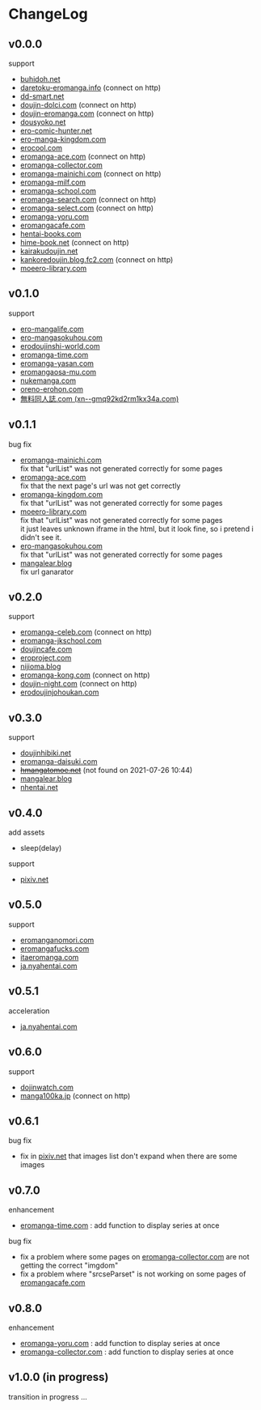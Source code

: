 # ChangeLog

## v0.0.0
support
- [buhidoh.net](https://buhidoh.net)
- [daretoku-eromanga.info](http://daretoku-eromanga.info) (connect on http)
- [dd-smart.net](https://dd-smart.net)
- [doujin-dolci.com](http://doujin-dolci.com) (connect on http)
- [doujin-eromanga.com](http://doujin-eromanga.com) (connect on http)
- [dousyoko.net](https://dousyoko.net)
- [ero-comic-hunter.net](https://ero-comic-hunter.net)
- [ero-manga-kingdom.com](https://ero-manga-kingdom.com)
- [erocool.com](https://erocool.com)
- [eromanga-ace.com](http://eromanga-ace.com) (connect on http)
- [eromanga-collector.com](https://eromanga-collector.com)
- [eromanga-mainichi.com](http://eromanga-mainichi.com) (connect on http)
- [eromanga-milf.com](https://eromanga-milf.com)
- [eromanga-school.com](https://eromanga-school.com)
- [eromanga-search.com](http://eromanga-search.com) (connect on http)
- [eromanga-select.com](http://eromanga-select.com) (connect on http)
- [eromanga-yoru.com](https://eromanga-yoru.com)
- [eromangacafe.com](https://eromangacafe.com)
- [hentai-books.com](https://hentai-books.com)
- [hime-book.net](http://hime-book.net) (connect on http)
- [kairakudoujin.net](https://kairakudoujin.net)
- [kankoredoujin.blog.fc2.com](http://kankoredoujin.blog.fc2.com) (connect on http)
- [moeero-library.com](https://moeero-library.com)

## v0.1.0
support
- [ero-mangalife.com](https://ero-mangalife.com)
- [ero-mangasokuhou.com](https://ero-mangasokuhou.com)
- [erodoujinshi-world.com](https://erodoujinshi-world.com)
- [eromanga-time.com](https://eromanga-time.com)
- [eromanga-yasan.com](https://eromanga-yasan.com)
- [eromangaosa-mu.com](https://eromangaosa-mu.com)
- [nukemanga.com](https://nukemanga.com)
- [oreno-erohon.com](https://oreno-erohon.com)
- [無料同人誌.com (xn--gmq92kd2rm1kx34a.com)](https://xn--gmq92kd2rm1kx34a.com)

## v0.1.1
bug fix
- [eromanga-mainichi.com](http://eromanga-mainichi.com)<br>
  fix that "urlList" was not generated correctly for some pages
- [eromanga-ace.com](http://eromanga-ace.com)<br>
  fix that the next page's url was not get correctly
- [eromanga-kingdom.com](https://ero-manga-kingdom.com)<br>
  fix that "urlList" was not generated correctly for some pages
- [moeero-library.com](https://moeero-library.com)<br>
  fix that "urlList" was not generated correctly for some pages<br>
  it just leaves unknown iframe in the html, but it look fine, so i pretend i didn't see it.
- [ero-mangasokuhou.com](https://ero-mangasokuhou.com)<br>
  fix that "urlList" was not generated correctly for some pages
- [mangalear.blog](https://mangalear.blog)<br>
  fix url ganarator

## v0.2.0
support
- [eromanga-celeb.com](http://eromanga-celeb.com) (connect on http)
- [eromanga-jkschool.com](https://eromanga-jkschool.com)
- [doujincafe.com](https://doujincafe.com)
- [eroproject.com](https://eroproject.com)
- [nijioma.blog](https://nijioma.blog)
- [eromanga-kong.com](http://eromanga-kong.com) (connect on http)
- [doujin-night.com](http://doujin-night.com) (connect on http)
- [erodoujinjohoukan.com](https://erodoujinjohoukan.com)

## v0.3.0
support
- [doujinhibiki.net](https://doujinhibiki.net)
- [eromanga-daisuki.com](https://eromanga-daisuki.com)
- ~~[hmangatomoe.net](https://hmangatomoe.net)~~ (not found on 2021-07-26 10:44)
- [mangalear.blog](https://mangalear.blog)
- [nhentai.net](https://nhentai.net)

## v0.4.0
add assets
- sleep(delay)

support
- [pixiv.net](https://pixiv.net)

## v0.5.0
support
- [eromanganomori.com](https://eromanganomori.com)
- [eromangafucks.com](https://eromangafucks.com)
- [itaeromanga.com](https://itaeromanga.com)
- [ja.nyahentai.com](https://ja.nyahentai.com)

## v0.5.1
acceleration
- [ja.nyahentai.com](https://ja.nyahentai.com)

## v0.6.0
support
- [dojinwatch.com](https://dojinwatch.com)
- [manga100ka.jp](http://manga100ka.jp) (connect on http)

## v0.6.1
bug fix
- fix in [pixiv.net](https://pixiv.net) that images list don't expand when there are some images

## v0.7.0
enhancement
- [eromanga-time.com](https://eromanga-time.com) : add function to display series at once

bug fix
- fix a problem where some pages on [eromanga-collector.com](https://eromanga-collector.com) are not getting the correct "imgdom" 
- fix a problem where "srcseParset" is not working on some pages of [eromangacafe.com](https://eromangacafe.com)

## v0.8.0
enhancement
- [eromanga-yoru.com](https://eromanga-yoru.com) : add function to display series at once
- [eromanga-collector.com](https://eromanga-collector.com) : add function to display series at once

## v1.0.0 (in progress)
transition in progress ...
